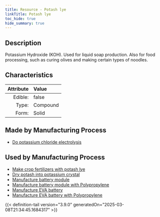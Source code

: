 ```yaml
---
title: Resource - Potash lye
linkTitle: Potash lye
toc_hide: true
hide_summary: true
---
```

<!-- This is generated by the MarsSim HelpGenertor, do not edit. -->

## Description
 Potassium Hydroxide (KOH). Used for&#10;&#9;&#9;liquid soap production. Also for food processing, such as curing olives and making certain types of noodles.

## Characteristics

| Attribute      | Value |
|--------:|:------|
|Edible:|false|
|Type:|Compound|
|Form:|Solid|
 
## Made by Manufacturing Process

- [Do potassium chloride electrolysis](/docs/definitions/process/do-potassium-chloride-electrolysis)

## Used by Manufacturing Process

- [Make crop fertilizers with potash lye](/docs/definitions/process/make-crop-fertilizers-with-potash-lye)
- [Dry potash into potassium crystal](/docs/definitions/process/dry-potash-into-potassium-crystal)
- [Manufacture battery module](/docs/definitions/process/manufacture-battery-module)
- [Manufacture battery module with Polypropylene](/docs/definitions/process/manufacture-battery-module-with-polypropylene)
- [Manufacture EVA battery](/docs/definitions/process/manufacture-eva-battery)
- [Manufacture EVA battery with Polypropylene](/docs/definitions/process/manufacture-eva-battery-with-polypropylene)


    


{{< definition-tail version="3.9.0" generatedOn="2025-03-08T21:34:45.1684317" >}}


